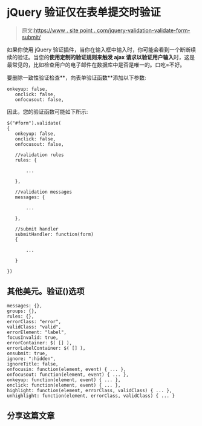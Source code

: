 # jQuery 验证仅在表单提交时验证

> 原文:[https://www . site point . com/jquery-validation-validate-form-submit/](https://www.sitepoint.com/jquery-validation-validate-form-submit/)

如果你使用 jQuery 验证插件，当你在输入框中输入时，你可能会看到一个断断续续的验证。当您的**使用定制的验证规则来触发 ajax 请求以验证用户输入**时，这是最常见的，比如检查用户的电子邮件在数据库中是否是唯一的。口吃=不好。

要删除一致性验证检查**，向表单验证函数**添加以下参数:

```
onkeyup: false,
   onclick: false,
   onfocusout: false,
```

因此，您的验证函数可能如下所示:

```
$("#form").validate(
{
   onkeyup: false,
   onclick: false,
   onfocusout: false,

   //validation rules
   rules: {

       ...

   },

   //validation messages
   messages: {

       ...

   },

   //submit handler
   submitHandler: function(form)
   {

       ...

   }

})
```

## 其他美元。验证()选项

```
messages: {},
groups: {},
rules: {},
errorClass: "error",
validClass: "valid",
errorElement: "label",
focusInvalid: true,
errorContainer: $( [] ),
errorLabelContainer: $( [] ),
onsubmit: true,
ignore: ":hidden",
ignoreTitle: false,
onfocusin: function(element, event) { ... },
onfocusout: function(element, event) { ... },
onkeyup: function(element, event) { ... },
onclick: function(element, event) { ... },
highlight: function(element, errorClass, validClass) { ... },
unhighlight: function(element, errorClass, validClass) { ... }
```

## 分享这篇文章